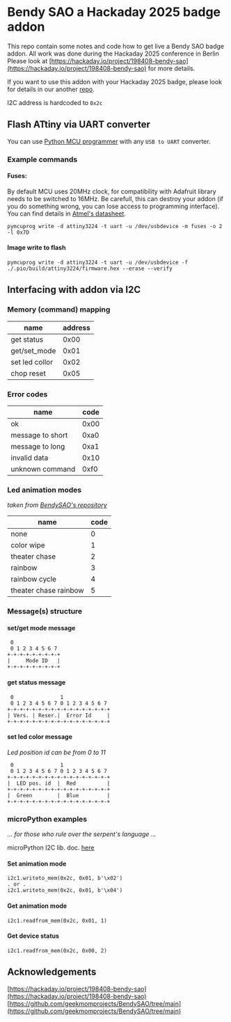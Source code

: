 # Bendy SAO a Hackaday 2025 badge addon

This repo contain some notes and code how to get live a Bendy SAO badge addon. All work was done during the Hackaday 2025 conference in Berlin Please look at [https://hackaday.io/project/198408-bendy-sao](https://hackaday.io/project/198408-bendy-sao) for more details. 

If you want to use this addon with your Hackaday 2025 badge, please look for details in our another [repo](https://github.com/bastlirna/hackaday2025_badge).

I2C address is hardcoded to `0x2c`

## Flash ATtiny via UART converter

You can use [Python MCU programmer](https://pypi.org/project/pymcuprog/) with any `USB to UART` converter.

### Example commands

#### Fuses:

By default MCU uses 20MHz clock, for compatibility with Adafruit library needs to be switched to 16MHz. Be carefull, this can destroy your addon (if you do something wrong, you can lose access to programming interface). You can find details in [Atmel's datasheet](https://ww1.microchip.com/downloads/en/DeviceDoc/ATtiny3224-3226-3227-Data-Sheet-DS40002345A.pdf).

```
pymcuprog write -d attiny3224 -t uart -u /dev/usbdevice -m fuses -o 2 -l 0x7D
```

#### Image write to flash

```
pymcuprog write -d attiny3224 -t uart -u /dev/usbdevice -f ./.pio/build/attiny3224/firmware.hex --erase --verify
```

## Interfacing with addon via I2C

### Memory (command) mapping

| name           | address     |
|----------------|-------------|
| get status     | 0x00        |
| get/set_mode   | 0x01        |
| set led collor | 0x02        |
| chop reset     | 0x05        |

### Error codes

| name             | code        |
|------------------|-------------|
| ok               | 0x00        |
| message to short | 0xa0        |
| message to long  | 0xa1        |
| invalid data     | 0x10        |
| unknown command  | 0xf0        |

### Led animation modes

*taken from [BendySAO's repository](https://github.com/geekmomprojects/BendySAO/blob/main/SuperConEurope2025/programming/strandtest_wheel_for_bendy_sao/strandtest_wheel_for_bendy_sao.ino)*

| name                   | code     |
|------------------------|----------|
| none                   | 0        |
| color wipe             | 1        |
| theater chase          | 2        |
| rainbow                | 3        |
| rainbow cycle          | 4        |
| theater chase rainbow  | 5        |

### Message(s) structure

#### set/get mode message

```
 0                 
 0 1 2 3 4 5 6 7
+-+-+-+-+-+-+-+-+
|     Mode ID   |
+-+-+-+-+-+-+-+-+

```

#### get status message

```
 0               1                  
 0 1 2 3 4 5 6 7 0 1 2 3 4 5 6 7  
+-+-+-+-+-+-+-+-+-+-+-+-+-+-+-+-+
| Vers. | Reser.|  Error Id     |
+-+-+-+-+-+-+-+-+-+-+-+-+-+-+-+-+

```

#### set led color message

*Led position id can be from 0 to 11*

```
 0               1                  
 0 1 2 3 4 5 6 7 0 1 2 3 4 5 6 7
+-+-+-+-+-+-+-+-+-+-+-+-+-+-+-+-+
|  LED pos. id  |  Red          |
+-+-+-+-+-+-+-+-+-+-+-+-+-+-+-+-+
|  Green        |  Blue         |
+-+-+-+-+-+-+-+-+-+-+-+-+-+-+-+-+
```

### microPython examples 
*... for those who rule over the serpent's language ...*

microPython I2C lib. doc. [here](https://docs.micropython.org/en/v1.15/library/machine.I2C.html)

#### Set animation mode
```
i2c1.writeto_mem(0x2c, 0x01, b'\x02')
. or .
i2c1.writeto_mem(0x2c, 0x01, b'\x04')
```

#### Get animation mode
```
i2c1.readfrom_mem(0x2c, 0x01, 1)
```

#### Get device status
```
i2c1.readfrom_mem(0x2c, 0x00, 2)
```

## Acknowledgements

[https://hackaday.io/project/198408-bendy-sao](https://hackaday.io/project/198408-bendy-sao)
[https://github.com/geekmomprojects/BendySAO/tree/main](https://github.com/geekmomprojects/BendySAO/tree/main)